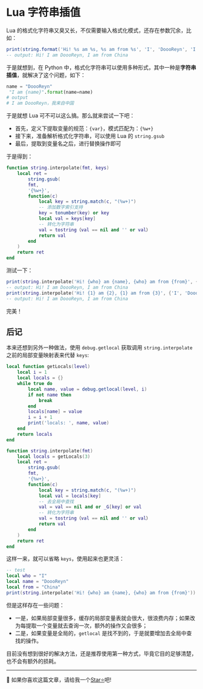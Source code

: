 # Lua 字符串插值

Lua 的格式化字符串又臭又长，不仅需要输入格式化模式，还存在参数冗余，比如：

```lua
print(string.format('Hi! %s am %s, %s am from %s', 'I', 'DoooReyn', 'I', 'China'))
-- output: Hi! I am DoooReyn, I am from China
```

于是就想到，在 Python 中，格式化字符串可以使用多种形式，其中一种是**字符串插值**，就解决了这个问题，如下：

```python
name = "DoooReyn"
 "I am {name}".format(name=name)
# output
# I am DoooReyn，我来自中国
```

于是就想 Lua 可不可以这么搞。那么就来尝试一下吧：

- 首先，定义下提取变量的规范：`{var}`，模式匹配为：`{%w+}`
- 接下来，准备解析格式化字符串，可以使用 Lua 的 `string.gsub`
- 最后，提取到变量名之后，进行替换操作即可

于是得到：

```lua
function string.interpolate(fmt, keys)
    local ret =
        string.gsub(
        fmt,
        '{%w+}',
        function(c)
            local key = string.match(c, "(%w+)")
            -- 添加数字索引支持
            key = tonumber(key) or key
            local val = keys[key]
            -- 转化为字符串
            val = tostring（val == nil and '' or val）
            return val
        end
    )
    return ret
end
```

测试一下：

```lua
print(string.interpolate('Hi! {who} am {name}, {who} am from {from}', {who = 'I', name = 'DoooReyn', from = 'China'}))
-- output: Hi! I am DoooReyn, I am from China
print(string.interpolate('Hi! {1} am {2}, {1} am from {3}', {'I', 'DoooReyn', 'China'}))
-- output: Hi! I am DoooReyn, I am from China
```

完美！


## 后记

本来还想到另外一种做法，使用 `debug.getlocal` 获取调用 `string.interpolate` 之前的局部变量映射表来代替 `keys`:

```lua
local function getLocals(level)
    local i = 1
    local locals = {}
    while true do
        local name, value = debug.getlocal(level, i)
        if not name then
            break
        end
        locals[name] = value
        i = i + 1
        print('locals: ', name, value)
    end
    return locals
end

function string.interpolate(fmt)
    local locals = getLocals(3)
    local ret =
        string.gsub(
        fmt,
        '{%w+}',
        function(c)
            local key = string.match(c, "(%w+)")
            local val = locals[key]
            -- 去全局中查找
            val = val == nil and or _G[key] or val
            -- 转化为字符串
            val = tostring（val == nil and '' or val）
            return val
        end
    )
    return ret
end
```

这样一来，就可以省略 `keys`，使用起来也更灵活：

```lua
-- test
local who = "I"
local name = "DoooReyn"
local from = "China"
print(string.interpolate('Hi! {who} am {name}, {who} am from {from}'))
```

但是这样存在一些问题：

- 一是，如果局部变量很多，缓存的局部变量表就会很大，很浪费内存；如果改为每提取一个变量就去查询一次，额外的操作又会很多；
- 二是，如果变量是全局的，`getlocal` 是找不到的，于是就要增加去全局中查找的操作。

目前没有想到很好的解决方法，还是推荐使用第一种方式，毕竟它目的足够清楚，也不会有额外的损耗。

---

🤠 如果你喜欢这篇文章，请给我一个[Star⭐](https://github.com/DoooReyn/lua-string-interpolate)吧! 
